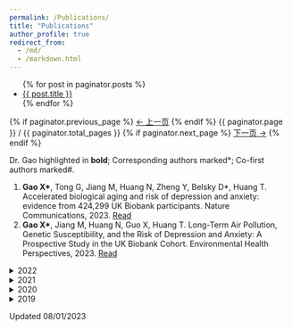 ```yaml
---
permalink: /Publications/
title: "Publications"
author_profile: true
redirect_from: 
  - /md/
  - /markdown.html
---
```


<style>
  /* 更改折叠框前面的图标为圆形 */
  details summary::-webkit-details-marker {
    list-style-type: circle;
  }
</style>

<ul>
  {% for post in paginator.posts %}
  <li><a href="{{ post.url }}">{{ post.title }}</a></li>
  {% endfor %}
</ul>

<nav class="pagination" role="navigation">
  {% if paginator.previous_page %}
  <a class="previous pagination__newer btn btn-small btn-tertiary" href="{{ paginator.previous_page_path }}">&larr; 上一页</a>
  {% endif %}
  <span class="page_num pagination__page-number">{{ paginator.page }} / {{ paginator.total_pages }}</span>
  {% if paginator.next_page %}
  <a class="next pagination__older btn btn-small btn-tertiary" href="{{ paginator.next_page_path }}">下一页 &rarr;</a>
  {% endif %}
</nav>

Dr. Gao highlighted in **bold**; Corresponding authors marked*; Co-first authors marked#.


1.	__Gao X\*__, Tong G, Jiang M, Huang N, Zheng Y, Belsky D*, Huang T. Accelerated biological aging and risk of depression and anxiety: evidence from 424,299 UK Biobank participants. Nature Communications, 2023. [Read](https://www.nature.com/articles/s41467-023-38013-7)
2.	__Gao X*__, Jiang M, Huang N, Guo X, Huang T. Long-Term Air Pollution, Genetic Susceptibility, and the Risk of Depression and Anxiety: A Prospective Study in the UK Biobank Cohort. Environmental Health Perspectives, 2023. [Read](https://pubmed.ncbi.nlm.nih.gov/36598457/)

<details>
  <summary>2022</summary>
  
  3. __Gao X#__, Huang J#, Cardenas A, Zhao Y, Sun Y, Wang J, Xue L, Baccarelli AA, Guo X, Zhang L, Wu S. Short-Term Exposure of PM2.5 and Epigenetic Aging: A Quasi-Experimental Study. Environmental Science & Technology, 2022. [Read](https://pubs.acs.org/doi/10.1021/acs.est.2c05534)
  4.	__Gao X*__, Huang N, Jiang M, Holleczek B, Schöttker B, Huang T, Brenner H. Mortality and morbidity risk prediction for older former smokers based on a score of smoking history: evidence from UK Biobank and ESTHER cohorts. Age and Ageing, 2022, afac154. [Read](https://pubmed.ncbi.nlm.nih.gov/35780433/)
  5.	__Gao X*__, Huang N, Guo X, Huang T. Role of sleep quality in the acceleration of biological aging and its potential for preventive interaction on air pollution insults: Findings from the UK Biobank cohort. Aging cell, 2022, e13610. [Read](https://pubmed.ncbi.nlm.nih.gov/35421261/)
</details>

<details>
  <summary>2021</summary>
  
  6.	__Gao X*__, Coull B, Lin X, Vokonas P, Spiro A III, Hou L, Schwartz J, Baccarelli AA. Short-term air pollution, cognitive performance and nonsteroidal anti-inflammatory drug use in the Veterans Affairs Normative Aging Study. Nature Aging. 2021. [Read](https://www.nature.com/articles/s43587-021-00060-4)
</details>

<details>
  <summary>2020</summary>
  
  7.	__Gao X*__, Coull B, Lin X, Vokonas P, Sparrow D, Hou L, DeMeo D, Litonjua A, Schwartz J, Baccarelli AA. Association of Neutrophil to Lymphocyte Ratio with Reduced Pulmonary Function in a 30-Year Longitudinal Study of US Veterans. JAMA Network Open. 2020; 3:e2010350. [Read](https://jamanetwork.com/journals/jamanetworkopen/fullarticle/2768234)
  8.	__Gao X*__, Coull B, Lin X, Vokonas P, Schwartz J, Baccarelli AA. Nonsteroidal anti-inflammatory drugs modify the effect of short-term air pollution on lung function. American Journal of Respiratory and Critical Care Medicine. 2020; 201(3):374-8. [Read](https://pubmed.ncbi.nlm.nih.gov/31553629/)
</details>

<details>
  <summary>2019</summary>
  
  9.  __Gao X*__, Colicino E, Shen J, Just AC, Nwanaji-Enwerem JC, Wang C, Coull B, Lin X, Vokonas P, Zheng Y, Hou L, Schwartz J, Baccarelli AA. Comparative validation of an epigenetic mortality risk score with three aging biomarkers for predicting mortality risks among older adult males. International Journal of Epidemiology. 2019; 48, 1958-1971. [Read](https://pubmed.ncbi.nlm.nih.gov/31038702/)
  10.  __Gao X*__, Gào X, Zhang Y, Holleczek B, Schöttker B, Brenner H. Oxidative stress and epigenetic mortality risk score: associations with all-cause mortality among elderly people. European Journal of Epidemiology. 2019; 451-462. [Read](https://pubmed.ncbi.nlm.nih.gov/30771035/)
</details>

Updated 08/01/2023
